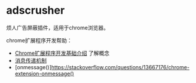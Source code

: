 # adscrusher
烦人广告屏蔽插件，适用于chrome浏览器。





chrome扩展程序开发帮助：
- [Chrome扩展程序开发基础介绍](http://blog.iderzheng.com/introduction-to-chrome-extension-development/) 了解概念
- [消息传递机制](http://ju.outofmemory.cn/entry/74567)
- [onmessage()]https://stackoverflow.com/questions/13667176/chrome-extension-onmessage()
